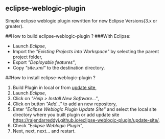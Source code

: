 ## eclipse-weblogic-plugin
Simple eclipse weblogic plugin rewritten for new Eclipse Versions(3.x or greater).

##How to build eclipse-weblogic-plugin ?
###With Eclipse:
- Launch _Eclipse_,
- Import the  _"Existing Projects into Workspace"_ by selecting the parent project folder,
- Export _"Deployable features"_,
- Copy _"site.xml"_ to the destination directory.

##How to install eclipse-weblogic-plugin ?
1. Build Plugin in local or from [update site](https://rajendarreddyj.github.io/eclipse-weblogic-plugin/update-site/),
2. Launch _Eclipse_,
3. Click on _"Help > Install New Software..."_,
4. Click on button _"Add..."_ to add an new repository,
5. Enter _"Eclipse Weblogic Plugin Update Site"_ and select the local site directory where you built plugin or add update site https://rajendarreddyj.github.io/eclipse-weblogic-plugin/update-site/,
6. Check _"Eclipse Weblogic Plugin"_,
7. Next, next, next... and restart.
